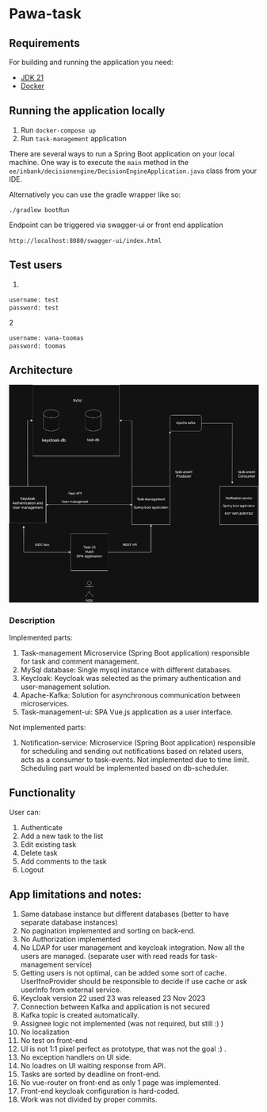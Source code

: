 # Pawa-task


## Requirements

For building and running the application you need:

- [JDK 21](https://jdk.java.net/21/)
- [Docker](https://www.docker.com/)

## Running the application locally

1. Run ```docker-compose up```
2. Run ```task-management``` application

There are several ways to run a Spring Boot application on your local machine. One way is to execute the `main` method in the `ee/inbank/decisionengine/DecisionEngineApplication.java` class from your IDE.

Alternatively you can use the gradle wrapper like so:

```shell
./gradlew bootRun
```

Endpoint can be triggered via swagger-ui or front end application

`http://localhost:8080/swagger-ui/index.html`


## Test users

1.
```
username: test
password: test
```

2
```
username: vana-toomas
password: toomas
```

## Architecture

![alt text](./architecture.png)


### Description

Implemented parts:
1. Task-management Microservice (Spring Boot application) responsible for task and comment management.
2. MySql database: Single mysql instance with different databases.
3. Keycloak: Keycloak was selected as the primary authentication and user-management solution.
4. Apache-Kafka: Solution for asynchronous communication between microservices.
5. Task-management-ui: SPA Vue.js application as a user interface.


Not implemented parts: 
1. Notification-service: Microservice (Spring Boot application) responsible for scheduling and sending out notifications based on
related users, acts as a consumer to task-events. Not implemented due to time limit. Scheduling part would be implemented based on db-scheduler.

   

## Functionality

User can:

1. Authenticate
2. Add a new task to the list
3. Edit existing task
4. Delete task
5. Add comments to the task
6. Logout

## App limitations and notes:

1. Same database instance but different databases (better to have separate database instances)
2. No pagination implemented and sorting on back-end.
3. No Authorization implemented
4. No LDAP for user management and keycloak integration. Now all the users are managed. (separate user with read reads for task-management service)
5. Getting users is not optimal, can be added some sort of cache.
UserIfnoProvider should be responsible to decide if use cache or ask userInfo from external service.
6. Keycloak version 22 used 23 was released 23 Nov 2023
7. Connection between Kafka and application is not secured
8. Kafka topic is created automatically.
9. Assignee logic not implemented (was not required, but still :) )
10. No localization
11. No test on front-end
12. UI is not 1:1 pixel perfect as prototype, that was not the goal :) .
13. No exception handlers on UI side.
14. No loadres on UI waiting response from API.
15. Tasks are sorted by deadline on front-end.
16. No vue-router on front-end as only 1 page was implemented.
17. Front-end keycloak configuration is hard-coded.
18. Work was not divided by proper commits.

